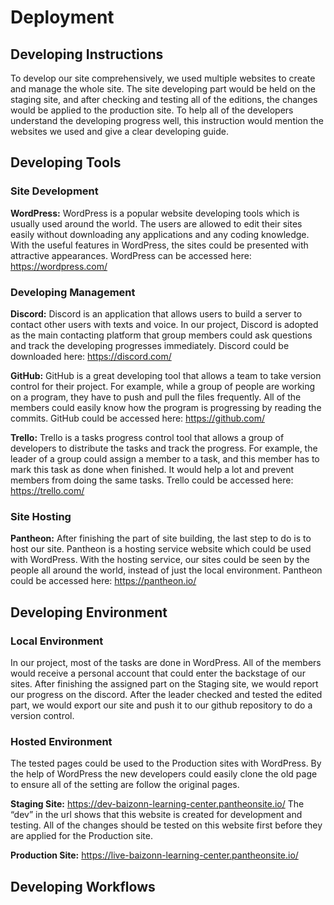 # Deployment
## Developing Instructions
To develop our site comprehensively, we used multiple websites to create and manage the whole site. The site developing part would be held on the staging site, and after checking and testing all of the editions, the changes would be applied to the production site. To help all of the developers understand the developing progress well, this instruction would mention the websites we used and give a clear developing guide. 
## Developing Tools
### Site Development
**WordPress:** WordPress is a popular website developing tools which is usually used around the world. The users are allowed to edit their sites easily without downloading any applications and any coding knowledge. With the useful features in WordPress, the sites could be presented with attractive appearances. WordPress can be accessed here: https://wordpress.com/
### Developing Management
**Discord:** Discord is an application that allows users to build a server to contact other users with texts and voice. In our project, Discord is adopted as the main contacting platform that group members could ask questions and track the developing progresses immediately. Discord could be downloaded here: https://discord.com/

**GitHub:** GitHub is a great developing tool that allows a team to take version control for their project. For example, while a group of people are working on a program, they have to push and pull the files frequently. All of the members could easily know how the program is progressing by reading the commits. GitHub could be accessed here: https://github.com/

**Trello:** Trello is a tasks progress control tool that allows a group of developers to distribute the tasks and track the progress. For example, the leader of a group could assign a member to a task, and this member has to mark this task as done when finished. It would help a lot and prevent members from doing the same tasks. Trello could be accessed here: https://trello.com/
### Site Hosting
**Pantheon:** After finishing the part of site building, the last step to do is to host our site.   Pantheon is a hosting service website which could be used with WordPress. With the hosting service, our sites could be seen by the people all around the world, instead of just the local environment. Pantheon could be accessed here: https://pantheon.io/
## Developing Environment
### Local Environment
In our project, most of the tasks are done in WordPress. All of the members would receive a personal account that could enter the backstage of our sites. After finishing the assigned part on the Staging site, we would report our progress on the discord. After the leader checked and tested the edited part, we would export our site and push it to our github repository to do a version control. 
### Hosted Environment
The tested pages could be used to the Production sites with WordPress. By the help of WordPress the new developers could easily clone the old page to ensure all of the setting are follow the original pages.

**Staging Site:** https://dev-baizonn-learning-center.pantheonsite.io/
The “dev” in the url shows that this website is created for development and testing. All of the changes should be tested on this website first before they are applied for the Production site. 

**Production Site:** https://live-baizonn-learning-center.pantheonsite.io/

## Developing Workflows

